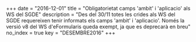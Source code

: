 +++
date        = "2016-12-01"
title       = "Obligatorietat camps 'ambit' i 'aplicacio' als WS del SGDE"
description = "Des del 30/11 totes les crides als WS del SGDE requereixen tenir informats els camps 'ambit' i 'aplicacio'. Només la versió v8 del WS d'eFormularis queda exempt, ja que es deprecarà en breu"
no_index 	= true
key 		= "DESEMBRE2016"
+++
